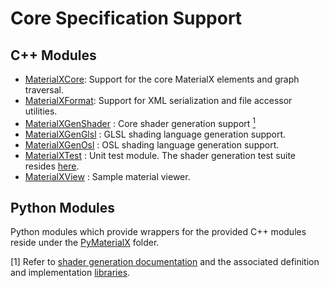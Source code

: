 # Core Specification Support

## C++ Modules
- [MaterialXCore](MaterialXCore): Support for the core MaterialX elements and graph traversal.
- [MaterialXFormat](MaterialXFormat): Support for XML serialization and file accessor utilities.
- [MaterialXGenShader](MaterialXGenShader) : Core shader generation support [<sup>1</sup>](#1)
- [MaterialXGenGlsl](MaterialXGenGlsl) : GLSL shading language generation support.
- [MaterialXGenOsl](MaterialXGenOsl) : OSL shading language generation support.
- [MaterialXTest](MaterialXTest) : Unit test module. The shader generation test suite resides [here](../resources/Materials/TestSuite).
- [MaterialXView](MaterialXView) : Sample material viewer.

## Python Modules

Python modules which provide wrappers for the provided C++ modules reside under the [PyMaterialX](PyMaterialX/README.md) folder.

\[1\] <a class="anchor" id="1"></a> Refer to [shader generation documentation](../documents/DeveloperGuide/ShaderGeneration.md) and the associated definition and implementation [libraries](../libraries).
